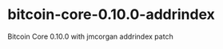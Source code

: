 bitcoin-core-0.10.0-addrindex
=============================

Bitcoin Core 0.10.0 with jmcorgan addrindex patch
